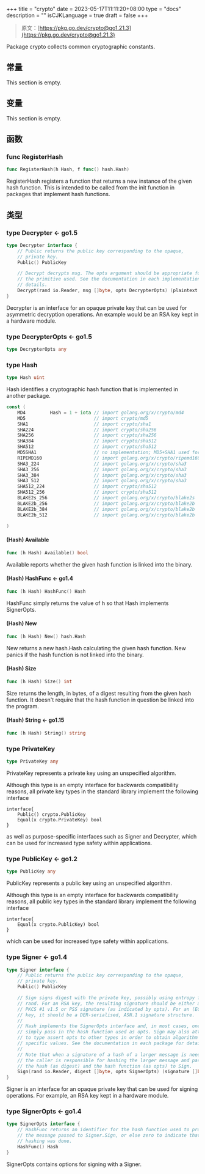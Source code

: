 +++
title = "crypto"
date = 2023-05-17T11:11:20+08:00
type = "docs"
description = ""
isCJKLanguage = true
draft = false
+++
> 原文：[https://pkg.go.dev/crypto@go1.21.3](https://pkg.go.dev/crypto@go1.21.3)

Package crypto collects common cryptographic constants.

## 常量 

This section is empty.

## 变量

This section is empty.

## 函数

### func RegisterHash 

``` go
func RegisterHash(h Hash, f func() hash.Hash)
```

RegisterHash registers a function that returns a new instance of the given hash function. This is intended to be called from the init function in packages that implement hash functions.

## 类型

### type Decrypter  <- go1.5

``` go
type Decrypter interface {
	// Public returns the public key corresponding to the opaque,
	// private key.
	Public() PublicKey

	// Decrypt decrypts msg. The opts argument should be appropriate for
	// the primitive used. See the documentation in each implementation for
	// details.
	Decrypt(rand io.Reader, msg []byte, opts DecrypterOpts) (plaintext []byte, err error)
}
```

Decrypter is an interface for an opaque private key that can be used for asymmetric decryption operations. An example would be an RSA key kept in a hardware module.

### type DecrypterOpts  <- go1.5

``` go
type DecrypterOpts any
```

### type Hash 

``` go
type Hash uint
```

Hash identifies a cryptographic hash function that is implemented in another package.

``` go
const (
	MD4         Hash = 1 + iota // import golang.org/x/crypto/md4
	MD5                         // import crypto/md5
	SHA1                        // import crypto/sha1
	SHA224                      // import crypto/sha256
	SHA256                      // import crypto/sha256
	SHA384                      // import crypto/sha512
	SHA512                      // import crypto/sha512
	MD5SHA1                     // no implementation; MD5+SHA1 used for TLS RSA
	RIPEMD160                   // import golang.org/x/crypto/ripemd160
	SHA3_224                    // import golang.org/x/crypto/sha3
	SHA3_256                    // import golang.org/x/crypto/sha3
	SHA3_384                    // import golang.org/x/crypto/sha3
	SHA3_512                    // import golang.org/x/crypto/sha3
	SHA512_224                  // import crypto/sha512
	SHA512_256                  // import crypto/sha512
	BLAKE2s_256                 // import golang.org/x/crypto/blake2s
	BLAKE2b_256                 // import golang.org/x/crypto/blake2b
	BLAKE2b_384                 // import golang.org/x/crypto/blake2b
	BLAKE2b_512                 // import golang.org/x/crypto/blake2b

)
```

#### (Hash) Available 

``` go
func (h Hash) Available() bool
```

Available reports whether the given hash function is linked into the binary.

#### (Hash) HashFunc  <- go1.4

``` go
func (h Hash) HashFunc() Hash
```

HashFunc simply returns the value of h so that Hash implements SignerOpts.

#### (Hash) New 

``` go
func (h Hash) New() hash.Hash
```

New returns a new hash.Hash calculating the given hash function. New panics if the hash function is not linked into the binary.

#### (Hash) Size 

``` go
func (h Hash) Size() int
```

Size returns the length, in bytes, of a digest resulting from the given hash function. It doesn't require that the hash function in question be linked into the program.

#### (Hash) String  <- go1.15

``` go
func (h Hash) String() string
```

### type PrivateKey 

``` go
type PrivateKey any
```

PrivateKey represents a private key using an unspecified algorithm.

Although this type is an empty interface for backwards compatibility reasons, all private key types in the standard library implement the following interface

```
interface{
    Public() crypto.PublicKey
    Equal(x crypto.PrivateKey) bool
}
```

as well as purpose-specific interfaces such as Signer and Decrypter, which can be used for increased type safety within applications.

### type PublicKey  <- go1.2

``` go
type PublicKey any
```

PublicKey represents a public key using an unspecified algorithm.

Although this type is an empty interface for backwards compatibility reasons, all public key types in the standard library implement the following interface

```
interface{
    Equal(x crypto.PublicKey) bool
}
```

which can be used for increased type safety within applications.

### type Signer  <- go1.4

``` go
type Signer interface {
	// Public returns the public key corresponding to the opaque,
	// private key.
	Public() PublicKey

	// Sign signs digest with the private key, possibly using entropy from
	// rand. For an RSA key, the resulting signature should be either a
	// PKCS #1 v1.5 or PSS signature (as indicated by opts). For an (EC)DSA
	// key, it should be a DER-serialised, ASN.1 signature structure.
	//
	// Hash implements the SignerOpts interface and, in most cases, one can
	// simply pass in the hash function used as opts. Sign may also attempt
	// to type assert opts to other types in order to obtain algorithm
	// specific values. See the documentation in each package for details.
	//
	// Note that when a signature of a hash of a larger message is needed,
	// the caller is responsible for hashing the larger message and passing
	// the hash (as digest) and the hash function (as opts) to Sign.
	Sign(rand io.Reader, digest []byte, opts SignerOpts) (signature []byte, err error)
}
```

Signer is an interface for an opaque private key that can be used for signing operations. For example, an RSA key kept in a hardware module.

### type SignerOpts  <- go1.4

``` go
type SignerOpts interface {
	// HashFunc returns an identifier for the hash function used to produce
	// the message passed to Signer.Sign, or else zero to indicate that no
	// hashing was done.
	HashFunc() Hash
}
```

SignerOpts contains options for signing with a Signer.
